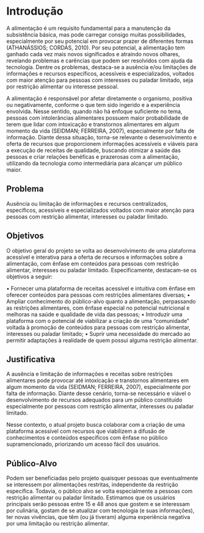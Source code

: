 # Introdução

A alimentação é um requisito fundamental para a manutenção da subsistência básica, mas pode carregar consigo muitas possibilidades, especialmente por seu potencial em provocar prazer de diferentes formas (ATHANÁSSIOS; CORDÁS, 2010). Por seu potencial, a alimentação tem ganhado cada vez mais novos significados e atraindo novos olhares, revelando problemas e carências que podem ser resolvidos com ajuda da tecnologia. Dentre os problemas, destaca-se a ausência e/ou limitações de informações e recursos específicos, acessíveis e especializados, voltados com maior atenção para pessoas com interesses ou paladar limitado, seja por restrição alimentar ou interesse pessoal.

A alimentação é responsável por afetar diretamente o organismo, positiva ou negativamente, conforme o que tem sido ingerido e a experiência envolvida. Nesse sentido, quando não há enfoque suficiente no tema, pessoas com intolerâncias alimentares possuem maior probabilidade de terem que lidar com intoxicação e transtornos alimentares em algum momento da vida (SEIDMAN; FERREIRA, 2007), especialmente por falta de informação. Diante dessa situação, torna-se relevante o desenvolvimento e oferta de recursos que proporcionem informações acessíveis e viáveis para a execução de receitas de qualidade, buscando otimizar a saúde das pessoas e criar relações benéficas e prazerosas com a alimentação, utilizando da tecnologia como intermediária para alcançar um público maior.

## Problema
Ausência ou limitação de informações e recursos centralizados, específicos, acessíveis e especializados voltados com maior atenção para pessoas com restrição alimentar, interesses ou paladar limitado.

## Objetivos

O objetivo geral do projeto se volta ao desenvolvimento de uma plataforma acessível e interativa para a oferta de recursos e informações sobre a alimentação, com ênfase em conteúdos para pessoas com restrição alimentar, interesses ou paladar limitado. 
Especificamente, destacam-se os objetivos a seguir:

• Fornecer uma plataforma de receitas acessível e intuitiva com ênfase em oferecer conteúdos para pessoas com restrições alimentares diversas;
• Ampliar conhecimento do público-alvo quanto a alimentação, perpassando as restrições alimentares, com ênfase especial no potencial nutricional e melhoras na saúde e qualidade de vida das pessoas;
• Introduzir uma plataforma com o potencial de viabilizar a criação de uma “comunidade” voltada à promoção de conteúdos para pessoas com restrição alimentar, interesses ou paladar limitado;
• Suprir uma necessidade do mercado ao permitir adaptações à realidade de quem possui alguma restrição alimentar.

## Justificativa

A ausência e limitação de informações e receitas sobre restrições alimentares pode provocar até intoxicação e transtornos alimentares em algum momento da vida (SEIDMAN; FERREIRA, 2007), especialmente por falta de informação. Diante desse cenário, torna-se necessário e viável o desenvolvimento de recursos adequados para um público constituído especialmente por pessoas com restrição alimentar, interesses ou paladar limitado. 

Nesse contexto, o atual projeto busca colaborar com a criação de uma plataforma acessível com recursos que viabilizem a difusão de conhecimentos e conteúdos específicos com ênfase no público supramencionado, priorizando um acesso fácil dos usuários.

## Público-Alvo

Podem ser beneficiadas pelo projeto quaisquer pessoas que eventualmente se interessem por alimentações restritas, independente da restrição específica. Todavia, o público alvo se volta especialmente a pessoas com restrição alimentar ou paladar limitado. 
Estimamos que os usuários principais serão pessoas entre 15 e 48 anos que gostem e se interessam por culinária, gostam de se atualizar com tecnologia (e suas informações), ter novas vivências, que têm (ou já tiveram) alguma experiência negativa por uma limitação ou restrição alimentar.
